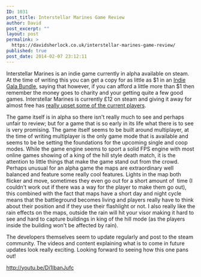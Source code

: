 ```yaml
---
ID: 1031
post_title: Interstellar Marines Game Review
author: David
post_excerpt: ""
layout: post
permalink: >
  https://davidsherlock.co.uk/interstellar-marines-game-review/
published: true
post_date: 2014-02-07 23:12:11
---
```

Interstellar Marines is an indie game currently in alpha available on steam. At the time of writing this you can get a copy for as little as $1 in an <a href="http://www.indiegala.com/">Indie Gala Bundle,</a> saying that however, if you can afford a little more than $1 then remember the money goes to charity and your getting quite a few good games. Interstellar Marines is currently £12 on steam and giving it away for almost free has <a href="http://steamcommunity.com/app/236370/discussions/0/558747287302784439">really upset some of the current players</a>.

The game itself is in alpha so there isn't really much to see and perhaps unfair to review; but for a game that is so early in its life what there is to see is very promising. The game itself seems to be built around multiplayer, at the time of writing multiplayer is the only game mode that is available and seems to be be setting the foundations for the upcoming single and coop modes. While the game engine seems to sport a solid FPS engine with most online games showing of a king of the hill style death match, it is the attention to little things that make the game stand out from the crowd. Perhaps unusual for an alpha game the maps are extraordinary well balanced and feature some really cool features. Lights in the map both flicker and move, sometimes they even go out for a short amount of  time (I couldn't work out if there was a way for the player to make them go out), this combined with the fact that maps have a short day and night cycle means that the battleground becomes living and players really have to think about their position and if they use their flashlight or not. I also really like the rain effects on the maps, outside the rain will hit your visor making it hard to see and hard to capture buildings in king of the hill mode (as the players inside the building won't be affected by rain).

The developers themselves seem to update regularly and post to the steam community. The videos and content explaining what is to come in future updates look really exciting. Looking forward to seeing how this one pans out!

http://youtu.be/Di1IbanJufc